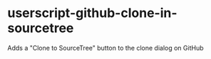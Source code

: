 # userscript-github-clone-in-sourcetree
Adds a "Clone to SourceTree" button to the clone dialog on GitHub
